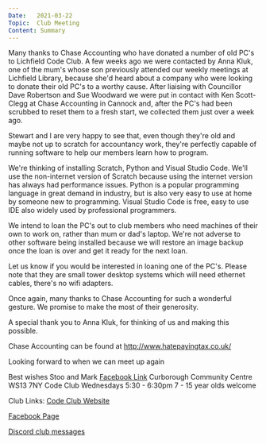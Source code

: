 ```yaml
---
Date:   2021-03-22
Topic:  Club Meeting
Content: Summary
---
```

Many thanks to Chase Accounting who have donated a number of old PC's to Lichfield Code Club. A few weeks ago we were contacted by Anna Kluk, one of the mum's whose son previously attended our weekly meetings at Lichfield Library, because she'd heard about a company who were looking to donate their old PC's to a worthy cause. After liaising with Councillor Dave Robertson and Sue Woodward we were put in contact with Ken Scott-Clegg at Chase Accounting in Cannock and, after the PC's had been scrubbed to reset them to a fresh start, we collected them just over a week ago.

Stewart and I are very happy to see that, even though they're old and maybe not up to scratch for accountancy work, they're perfectly capable of running software to help our members learn how to program. 

We're thinking of installing Scratch, Python and Visual Studio Code.
We'll use the non-internet version of Scratch because using the internet version has always had performance issues.
Python is a popular programming language in great demand in industry, but is also very easy to use at home by someone new to programming.
Visual Studio Code is free, easy to use IDE also widely used by professional programmers.

We intend to loan the PC's out to club members who need machines of their own to work on, rather than mum or dad's laptop. We're not adverse to other software being installed because we will restore an image backup once the loan is over and get it ready for the next loan.

Let us know if you would be interested in loaning one of the PC's.
Please note that they are small tower desktop systems which will need ethernet cables, there's no wifi adapters.

Once again, many thanks to Chase Accounting for such a wonderful gesture. We promise to make the most of their generosity.

A special thank you to Anna Kluk, for thinking of us and making this possible.

Chase Accounting can be found at http://www.hatepayingtax.co.uk/

Looking forward to when we can meet up again

Best wishes
Stoo and Mark
[Facebook Link](https://www.facebook.com/1481985248595237/posts/3589723751154699/)
Curborough Community Centre
WS13 7NY
Code Club
Wednesdays 5:30 - 6:30pm
7 - 15 year olds welcome

Club Links:
[Code Club Website](https://lichfield-code-club.github.io/)

[Facebook Page](https://www.facebook.com/LichfieldCoders)

[Discord club messages](https://discord.gg/szz6xGK)
